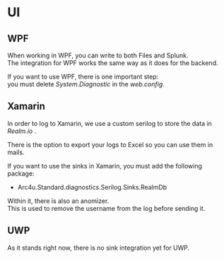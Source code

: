 ﻿# UI

## WPF
When working in WPF, you can write to both Files and Splunk.</br>
The integration for WPF works the same way as it does for the backend.

If you want to use WPF, there is one important step:</br>
you must delete *System.Diagnostic* in the *web.config*.

## Xamarin
In order to log to Xamarin, we use a custom serilog to store the data in *Realm.io* .

There is the option to export your logs to Excel so you can use them in mails.

If you want to use the sinks in Xamarin, you must add the following package:
- Arc4u.Standard.diagnostics.Serilog.Sinks.RealmDb

Within it, there is also an anomizer.</br>
This is used to remove the username from the log before sending it.

## UWP
As it stands right now, there is no sink integration yet for UWP.
